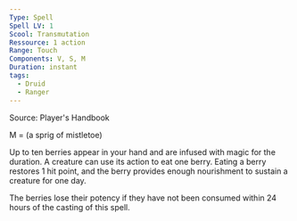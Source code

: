 ```yaml
---
Type: Spell
Spell LV: 1
Scool: Transmutation
Ressource: 1 action
Range: Touch
Components: V, S, M
Duration: instant
tags:
  - Druid
  - Ranger
---
```

Source: Player's Handbook

M = (a sprig of mistletoe)  

Up to ten berries appear in your hand and are infused with magic for the duration. A creature can use its action to eat one berry. Eating a berry restores 1 hit point, and the berry provides enough nourishment to sustain a creature for one day.

The berries lose their potency if they have not been consumed within 24 hours of the casting of this spell.